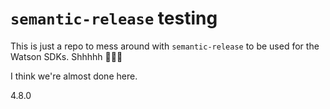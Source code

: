 # `semantic-release` testing
This is just a repo to mess around with `semantic-release` to be used for the Watson SDKs. Shhhhh :eyes::eyes::eyes:

I think we're almost done here.

4.8.0